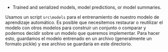- Trained and serialized models, model predictions, or model summaries.

Usamos un script `src\models` para el entrenamiento de nuestro modelo de aprendizaje automático. Es posible que necesitemos restaurar o reutilizar el modelo con otros modelos para construir un conjunto o comparar y podemos decidir sobre un modelo que queremos implementar. Para hacer esto, guardamos el modelo entrenado en un archivo (generalmente un formato pickle) y ese archivo se guardaría en este directorio.
